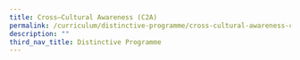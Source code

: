 ```yaml
---
title: Cross–Cultural Awareness (C2A)
permalink: /curriculum/distinctive-programme/cross-cultural-awareness-c2a/
description: ""
third_nav_title: Distinctive Programme
---
```

